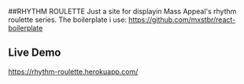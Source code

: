 ##RHYTHM ROULETTE
 Just a site for displayin Mass Appeal's rhythm roulette series.
 The boilerplate i use: https://github.com/mxstbr/react-boilerplate
 
Live Demo
-------------
https://rhythm-roulette.herokuapp.com/ 
